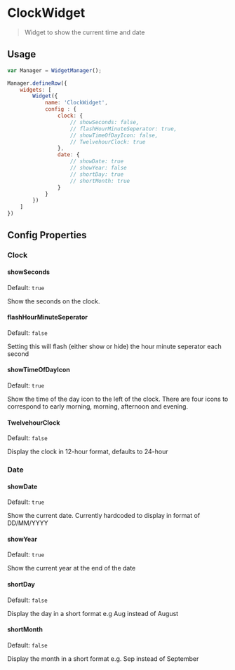 # ClockWidget

> Widget to show the current time and date

## Usage

```js
var Manager = WidgetManager();

Manager.defineRow({
    widgets: [
        Widget({
            name: 'ClockWidget',
            config : {
                clock: {
                    // showSeconds: false,
                    // flashHourMinuteSeperator: true,
                    // showTimeOfDayIcon: false,
                    // TwelvehourClock: true
                },
                date: {
                    // showDate: true
                    // showYear: false
                    // shortDay: true
                    // shortMonth: true
                }
            }
        })
    ]
})
```

## Config Properties
### Clock

#### showSeconds
Default: `true`

Show the seconds on the clock.

#### flashHourMinuteSeperator
Default: `false`

Setting this will flash (either show or hide) the hour minute seperator each second

#### showTimeOfDayIcon
Default: `true`

Show the time of the day icon to the left of the clock.
There are four icons to correspond to early morning, morning, afternoon and evening.

#### TwelvehourClock
Default: `false`

Display the clock in 12-hour format, defaults to 24-hour

### Date

#### showDate
Default: `true`

Show the current date. Currently hardcoded to display in format of DD/MM/YYYY

#### showYear
Default: `true`

Show the current year at the end of the date

#### shortDay
Default: `false`

Display the day in a short format e.g Aug instead of August

#### shortMonth
Default: `false`

Display the month in a short format e.g. Sep instead of September
